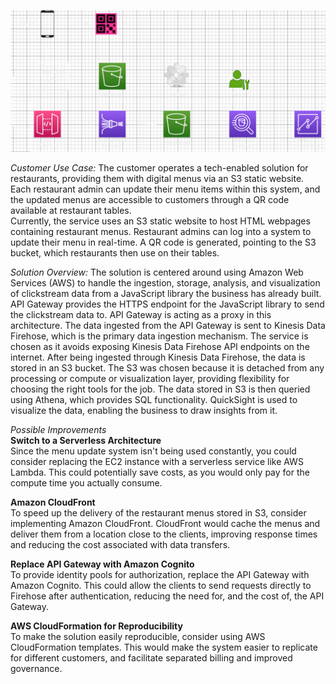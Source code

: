 ![logo](da.png)

*Customer Use Case:*
The customer operates a tech-enabled solution for restaurants, providing them with digital menus via an S3 static website. Each restaurant admin can update their menu items within this system, and the updated menus are accessible to customers through a QR code available at restaurant tables.     
Currently, the service uses an S3 static website to host HTML webpages containing restaurant menus. Restaurant admins can log into a system to update their menu in real-time. A QR code is generated, pointing to the S3 bucket, which restaurants then use on their tables. 

*Solution Overview:* The solution is centered around using Amazon Web Services (AWS) to handle the ingestion, storage, analysis, and visualization of clickstream data from a JavaScript library the business has already built. API Gateway provides the HTTPS endpoint for the JavaScript library to send the clickstream data to. API Gateway is acting as a proxy in this architecture. The data ingested from the API Gateway is sent to Kinesis Data Firehose, which is the primary data ingestion mechanism. The service is chosen as it avoids exposing Kinesis Data Firehose API endpoints on the internet. After being ingested through Kinesis Data Firehose, the data is stored in an S3 bucket. The S3 was chosen because it is detached from any processing or compute or visualization layer, providing flexibility for choosing the right tools for the job. The data stored in S3 is then queried using Athena, which provides SQL functionality. QuickSight is used to visualize the data, enabling the business to draw insights from it. 

*Possible Improvements*         
**Switch to a Serverless Architecture**          
Since the menu update system isn't being used constantly, you could consider replacing the EC2 instance with a serverless service like AWS Lambda. This could potentially save costs, as you would only pay for the compute time you actually consume.

**Amazon CloudFront**           
To speed up the delivery of the restaurant menus stored in S3, consider implementing Amazon CloudFront. CloudFront would cache the menus and deliver them from a location close to the clients, improving response times and reducing the cost associated with data transfers.

**Replace API Gateway with Amazon Cognito**           
To provide identity pools for authorization, replace the API Gateway with Amazon Cognito. This could allow the clients to send requests directly to Firehose after authentication, reducing the need for, and the cost of, the API Gateway.

**AWS CloudFormation for Reproducibility**            
To make the solution easily reproducible, consider using AWS CloudFormation templates. This would make the system easier to replicate for different customers, and facilitate separated billing and improved governance.
